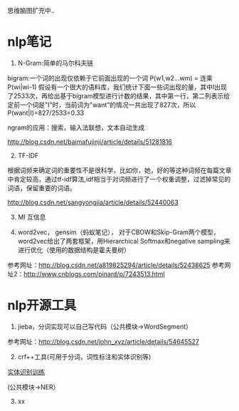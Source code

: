 思维脑图扩充中..

# nlp笔记

1. N-Gram:简单的马尔科夫链

bigram:一个词的出现仅依赖于它前面出现的一个词
P(w1,w2...wm) = 连乘P(wi|wi-1)
假设有一个很大的语料库，我们统计下面一些词出现的量，其中I出现了2533次，再给出基于bigram模型进行计数的结果，其中第一行，第二列表示给定前一个词是"I"时，当前词为"want"的情况一共出现了827次，所以P(want|I)=827/2533=0.33

ngram的应用：搜索，输入法联想，文本自动生成

http://blog.csdn.net/baimafujinji/article/details/51281816

2. TF-IDF

根据词频来确定词的重要性不是很科学，比如你，她，好的等这种词频在每篇文章中肯定较高，通过tf-idf算法,idf相当于对词频进行了一个权重调整，过滤掉常见的词语，保留重要的词语。

http://blog.csdn.net/sangyongjia/article/details/52440063

3. MI 互信息


4. word2vec， gensim（蚂蚁笔记），
对于CBOW和Skip-Gram两个模型，word2vec给出了两套框架，用Hierarchical Softmax和negative sampling来进行优化（使用的数据结构是霍夫曼树）

参考网址：http://blog.csdn.net/a819825294/article/details/52438625
参考网址2：http://www.cnblogs.com/pinard/p/7243513.html

# nlp开源工具

1. jieba，分词实现可以自己写代码（公共模块->WordSegment）

参考网址：http://blog.csdn.net/john_xyz/article/details/54645527

2. crf++工具(可用于分词，词性标注和实体识别等)

[实体识别训练](https://nbviewer.jupyter.org/github/binzhouchn/ai_notes/blob/master/nlp/%E9%A1%B9%E7%9B%AE/%E5%85%AC%E5%85%B1%E6%A8%A1%E5%9D%97/NER/%E5%AE%9E%E4%BD%93%E8%AF%86%E5%88%AB%E8%AE%AD%E7%BB%83%E8%BF%87%E7%A8%8B_V2.ipynb)

(公共模块->NER）

3. xx
